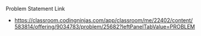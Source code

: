Problem Statement Link
 - https://classroom.codingninjas.com/app/classroom/me/22402/content/583814/offering/9034783/problem/25682?leftPanelTabValue=PROBLEM